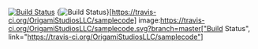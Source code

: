 [![Build Status](https://travis-ci.org/OrigamiStudiosLLC/samplecode.svg?branch=master)](https://travis-ci.org/OrigamiStudiosLLC/samplecode)
{<img src="https://travis-ci.org/OrigamiStudiosLLC/samplecode.svg?branch=master" alt="Build Status" />}[https://travis-ci.org/OrigamiStudiosLLC/samplecode]
image:https://travis-ci.org/OrigamiStudiosLLC/samplecode.svg?branch=master["Build Status", link="https://travis-ci.org/OrigamiStudiosLLC/samplecode"]


